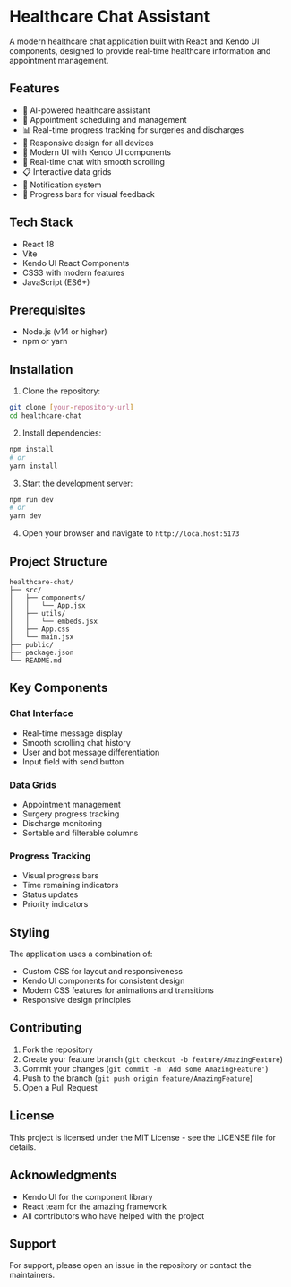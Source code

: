 # Healthcare Chat Assistant

A modern healthcare chat application built with React and Kendo UI components, designed to provide real-time healthcare information and appointment management.

## Features

- 🤖 AI-powered healthcare assistant
- 📅 Appointment scheduling and management
- 📊 Real-time progress tracking for surgeries and discharges
- 📱 Responsive design for all devices
- 🎨 Modern UI with Kendo UI components
- 🔄 Real-time chat with smooth scrolling
- 📋 Interactive data grids
- 🔔 Notification system
- 🎯 Progress bars for visual feedback

## Tech Stack

- React 18
- Vite
- Kendo UI React Components
- CSS3 with modern features
- JavaScript (ES6+)

## Prerequisites

- Node.js (v14 or higher)
- npm or yarn

## Installation

1. Clone the repository:
```bash
git clone [your-repository-url]
cd healthcare-chat
```

2. Install dependencies:
```bash
npm install
# or
yarn install
```

3. Start the development server:
```bash
npm run dev
# or
yarn dev
```

4. Open your browser and navigate to `http://localhost:5173`

## Project Structure

```
healthcare-chat/
├── src/
│   ├── components/
│   │   └── App.jsx
│   ├── utils/
│   │   └── embeds.jsx
│   ├── App.css
│   └── main.jsx
├── public/
├── package.json
└── README.md
```

## Key Components

### Chat Interface
- Real-time message display
- Smooth scrolling chat history
- User and bot message differentiation
- Input field with send button

### Data Grids
- Appointment management
- Surgery progress tracking
- Discharge monitoring
- Sortable and filterable columns

### Progress Tracking
- Visual progress bars
- Time remaining indicators
- Status updates
- Priority indicators

## Styling

The application uses a combination of:
- Custom CSS for layout and responsiveness
- Kendo UI components for consistent design
- Modern CSS features for animations and transitions
- Responsive design principles

## Contributing

1. Fork the repository
2. Create your feature branch (`git checkout -b feature/AmazingFeature`)
3. Commit your changes (`git commit -m 'Add some AmazingFeature'`)
4. Push to the branch (`git push origin feature/AmazingFeature`)
5. Open a Pull Request

## License

This project is licensed under the MIT License - see the LICENSE file for details.

## Acknowledgments

- Kendo UI for the component library
- React team for the amazing framework
- All contributors who have helped with the project

## Support

For support, please open an issue in the repository or contact the maintainers.
